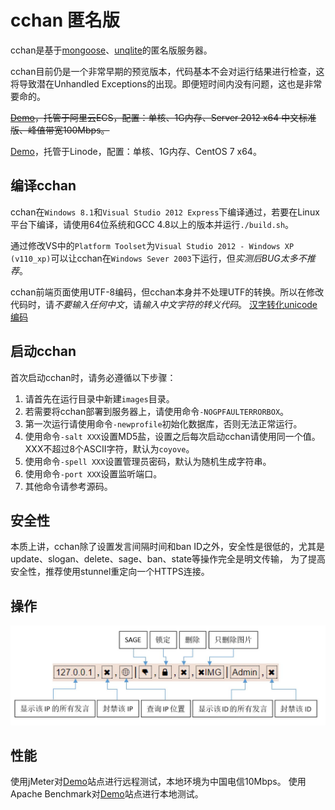 cchan 匿名版
============

cchan是基于[mongoose](https://github.com/cesanta/mongoose)、[unqlite](http://unqlite.org)的匿名版服务器。

cchan目前仍是一个非常早期的预览版本，代码基本不会对运行结果进行检查，这将导致潜在Unhandled Exceptions的出现。即便短时间内没有问题，这也是非常要命的。

~~[Demo](http://h.waifu.cc/)，托管于阿里云ECS，配置：单核、1G内存、Server 2012 x64 中文标准版、峰值带宽100Mbps。~~

[Demo](http://h.waifu.cc/)，托管于Linode，配置：单核、1G内存、CentOS 7 x64。

编译cchan
---------
cchan在`Windows 8.1`和`Visual Studio 2012 Express`下编译通过，若要在Linux平台下编译，请使用64位系统和GCC 4.8以上的版本并运行`./build.sh`。

通过修改VS中的`Platform Toolset`为`Visual Studio 2012 - Windows XP (v110_xp)`可以让cchan在`Windows Sever 2003`下运行，但*实测后BUG太多不推荐*。

cchan前端页面使用UTF-8编码，但cchan本身并不处理UTF的转换。所以在修改代码时，请*不要输入任何中文*，请*输入中文字符的转义代码*。
[汉字转化unicode编码](http://www.bangnishouji.com/tools/chtounicode.html)

启动cchan
---------
首次启动cchan时，请务必遵循以下步骤：

1. 请首先在运行目录中新建`images`目录。
2. 若需要将cchan部署到服务器上，请使用命令`-NOGPFAULTERRORBOX`。
3. 第一次运行请使用命令`-newprofile`初始化数据库，否则无法正常运行。
4. 使用命令`-salt XXX`设置MD5盐，设置之后每次启动cchan请使用同一个值。XXX不超过8个ASCII字符，默认为`coyove`。
5. 使用命令`-spell XXX`设置管理员密码，默认为随机生成字符串。
6. 使用命令`-port XXX`设置监听端口。
7. 其他命令请参考源码。

安全性
-----
本质上讲，cchan除了设置发言间隔时间和ban ID之外，安全性是很低的，尤其是update、slogan、delete、sage、ban、state等操作完全是明文传输，
为了提高安全性，推荐使用stunnel重定向一个HTTPS连接。

操作
----
![管理员工具栏](https://raw.githubusercontent.com/coyove/cchan/master/manual.jpg)

性能
----
使用jMeter对[Demo](http://h.waifu.cc/)站点进行远程测试，本地环境为中国电信10Mbps。
使用Apache Benchmark对[Demo](http://h.waifu.cc/)站点进行本地测试。